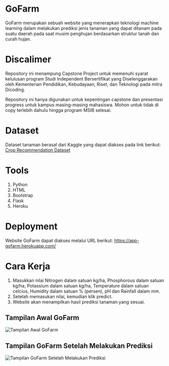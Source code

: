 # GoFarm
GoFarm merupakan sebuah website yang menerapkan teknologi machine learning dalam melakukan prediksi jenis tanaman yang dapat ditanam pada suatu daerah pada saat musim penghujan berdasarkan struktur tanah dan curah hujan.

# Discalimer
Repository ini menampung Capstone Project untuk memenuhi syarat kelulusan program Studi Independent Bersertifikat yang Diselenggarakan oleh Kementerian Pendidikan, Kebudayaan, Riset, dan Teknologi pada mitra Dicoding.

Repository ini hanya digunakan untuk kepentingan capstone dan presentasi progress untuk kampus masing-masing mahasiswa. Mohon untuk tidak di copy terlebih dahulu hingga program MSIB selesai.

# Dataset
Dataset tanaman berasal dari Kaggle yang dapat diakses pada link berikut: [Crop Recommendation Dataset](https://www.kaggle.com/atharvaingle/crop-recommendation-dataset/code)

# Tools
1. Python
1. HTML
1. Bootstrap
1. Flask
1. Heroku

# Deployment
Website GoFarm dapat diakses melalui URL berikut: https://app-gofarm.herokuapp.com/

# Cara Kerja
1. Masukkan nilai Nitrogen dalam satuan kg/ha, Phosphorous dalam satuan kg/ha, Potassium dalam satuan kg/ha, Temperature dalam satuan celcius, Humidity dalam satuan % (persen), pH dan Rainfall dalam mm.
1. Setelah memasukan nilai, kemudian klik predict. 
1. Website akan menampilkan hasil prediksi tanaman yang sesuai.

## Tampilan Awal GoFarm
![Tampilan Awal GoFarm](https://user-images.githubusercontent.com/52377153/147244137-55ba8aed-97f5-4f22-8748-40cb3c4c5db8.jpeg)
## Tampilan GoFarm Setelah Melakukan Prediksi
![Tampilan GoFarm Setelah Melakukan Prediksi](https://user-images.githubusercontent.com/52377153/147244351-8fc69fa5-2a67-414c-9997-1dd5d1162629.jpeg)
